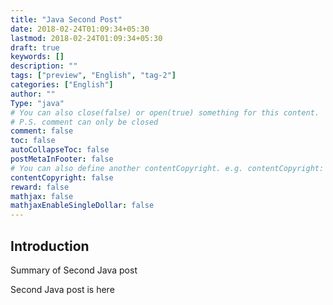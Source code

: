 ```yaml
---
title: "Java Second Post"
date: 2018-02-24T01:09:34+05:30
lastmod: 2018-02-24T01:09:34+05:30
draft: true
keywords: []
description: ""
tags: ["preview", "English", "tag-2"]
categories: ["English"]
author: ""
Type: "java"
# You can also close(false) or open(true) something for this content.
# P.S. comment can only be closed
comment: false
toc: false
autoCollapseToc: false
postMetaInFooter: false
# You can also define another contentCopyright. e.g. contentCopyright: "This is another copyright."
contentCopyright: false
reward: false
mathjax: false
mathjaxEnableSingleDollar: false
---
```


## Introduction


Summary of Second Java post 

<!--more-->
Second Java post is here